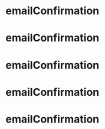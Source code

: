 # emailConfirmation
# emailConfirmation
# emailConfirmation
# emailConfirmation
# emailConfirmation
